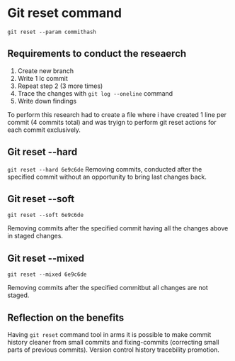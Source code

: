 # Git reset command

`git reset --param commithash`

## Requirements to conduct the reseaerch

1. Create new branch
2. Write 1 lc commit
3. Repeat step 2 (3 more times)
4. Trace the changes with `git log --oneline` command
5. Write down findings

To perform this research had to create a file where i have created 1 line per commit (4 commits total) and was tryign to perform git reset actions for each commit exclusively.

## Git reset --hard

`git reset --hard 6e9c6de`
Removing commits, conducted after the specified commit without an opportunity to bring last changes back.

## Git reset --soft

`git reset --soft 6e9c6de`

Removing commits after the specified commit having all the changes above in staged changes.

## Git reset --mixed

`git reset --mixed 6e9c6de`

Removing commits after the specified commitbut all changes are not staged.

## Reflection on the benefits

Having `git reset` command tool in arms it is possible to make commit history cleaner from small commits and fixing-commits (correcting small parts of previous commits). Version control history tracebility promotion.
